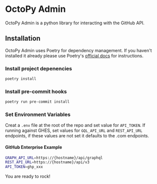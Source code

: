 # OctoPy Admin

OctoPy Admin is a python library for interacting with the GitHub API.

## Installation

OctoPy Admin uses Poetry for dependency management. If you haven't installed
it already please use Poetry's [official docs](https://python-poetry.org/docs/#installation)
for instructions.

### Install project depenencies

```bash
poetry install
```

### Install pre-commit hooks

```bash
poetry run pre-commit install
```

### Set Environment Variables

Creat a `.env` file at the root of the repo and set value for `API_TOKEN`.
If running against GHES, set values for `GQL_API_URL` and `REST_API_URL` endpoints,
if these values are not set it defaults to the .com endpoints.

#### GitHub Enterprise Example

```bash
GRAPH_API_URL=https://{hostname}/api/graphql
REST_API_URL=https://{hostname}/api/v3
API_TOKEN=ghp_xxx
```

You are ready to rock!
